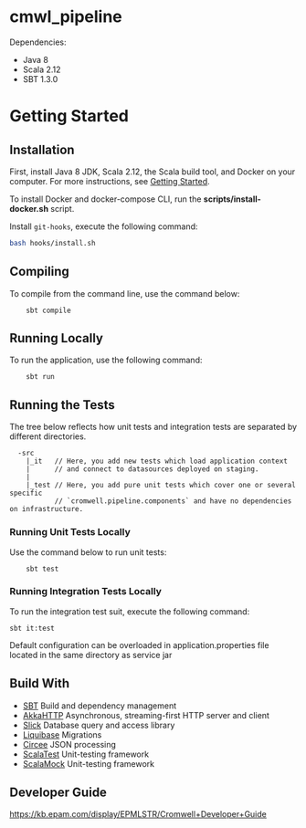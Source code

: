 # cmwl_pipeline

Dependencies:
- Java 8 
- Scala 2.12
- SBT 1.3.0


# Getting Started

## Installation
First, install Java 8 JDK, Scala 2.12, the Scala build tool, and Docker on your computer. For more instructions, see [Getting Started](https://kb.epam.com/display/EPMLSTR/Cromwell+Getting+Started).

To install Docker and docker-compose CLI, run the **scripts/install-docker.sh** script.

Install `git-hooks`, execute the following command:
```bash
bash hooks/install.sh
```

## Compiling
To compile from the command line, use the command below:
```
    sbt compile
```

##  Running Locally
To run the application, use the following command:
```
    sbt run
```

## Running the Tests
The tree below reflects how unit tests and integration tests are separated by different directories.

```
  -src
    |_it   // Here, you add new tests which load application context
    |      // and connect to datasources deployed on staging.
    |
    |_test // Here, you add pure unit tests which cover one or several specific
           // `cromwell.pipeline.components` and have no dependencies on infrastructure.

```

### Running Unit Tests Locally
Use the command below to run unit tests:
```
    sbt test
```

### Running Integration Tests Locally
To run the integration test suit, execute the following command:
```
sbt it:test
```
Default configuration can be overloaded in application.properties file located in the same directory as service jar
## Build With
* [SBT](https://www.scala-sbt.org/) Build and dependency management
* [AkkaHTTP](https://doc.akka.io/docs/akka-http/current/index.html)  Asynchronous, streaming-first HTTP server and client
* [Slick](http://slick.lightbend.com/) Database query and access library
* [Liquibase](https://www.liquibase.org/) Migrations
* [Circee]() JSON processing
* [ScalaTest](http://www.scalatest.org/) Unit-testing framework
* [ScalaMock](https://scalamock.org/) Unit-testing framework

## Developer Guide
https://kb.epam.com/display/EPMLSTR/Cromwell+Developer+Guide

